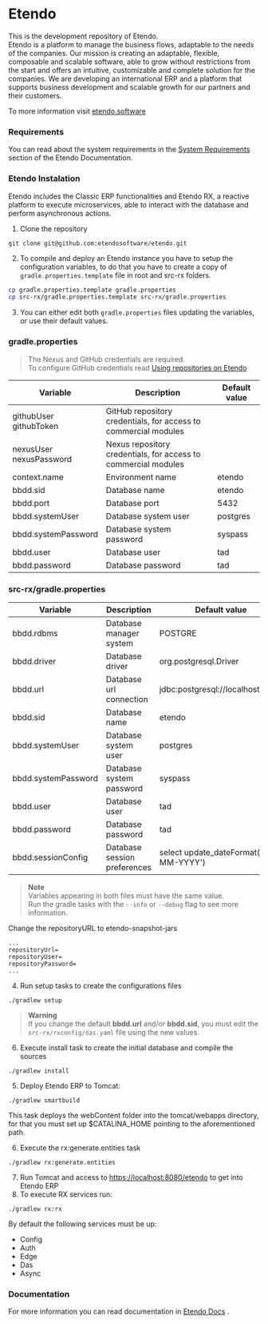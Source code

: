 # Etendo
This is the development repository of Etendo. <br>
Etendo is a platform to manage the business flows, adaptable to the needs of the companies. Our mission is creating an adaptable, flexible, composable and scalable software, able to grow without restrictions from the start and offers an intuitive, customizable and complete solution for the companies.
We are developing an international ERP and a platform that supports business development and scalable growth for our partners and their customers.

To more information visit [etendo.software](https://etendo.software)

### Requirements
You can read about the system requirements in the [System Requirements](https://docs.etendo.software/en/technical-documentation/etendo-environment/requirements-and-tools/requirements) section of the Etendo Documentation.

### Etendo Instalation
Etendo includes the Classic ERP functionalities and Etendo RX, a reactive platform to execute microservices, able to interact with the database and perform asynchronous actions.

1. Clone the repository
```
git clone git@github.com:etendosoftware/etendo.git
```

2. To compile and deploy an Etendo instance you have to setup the configuration variables, to do that you have to create a copy of `gradle.properties.template` file in root and src-rx folders.
```bash
cp gradle.properties.template gradle.properties
cp src-rx/gradle.properties.template src-rx/gradle.properties
```

3. You can either edit both `gradle.properties` files updating the variables, or use their default values.

### gradle.properties

>The Nexus and GitHub credentials are required. <br>
>To configure GitHub credentials read [Using repositories on Etendo](https://docs.etendo.software/en/technical-documentation/etendo-environment/requirements-and-tools/developer-tools/use-of-repositories-in-etendo)

| Variable                     | Description                                                     | Default value |
|------------------------------|-----------------------------------------------------------------|---------------|
| githubUser <br> githubToken  | GitHub repository credentials, for access to commercial modules |               |
| nexusUser <br> nexusPassword | Nexus repository credentials, for access to commercial modules  |               |
| context.name                 | Environment name                                                | etendo        |
| bbdd.sid                     | Database name                                                   | etendo        |
| bbdd.port                    | Database port                                                   | 5432          | 
| bbdd.systemUser              | Database system user                                            | postgres      |
| bbdd.systemPassword          | Database system password                                        | syspass       |
| bbdd.user                    | Database user                                                   | tad           |
| bbdd.password                | Database password                                               | tad           |

### src-rx/gradle.properties

| Variable                     | Description                                                               | Default value                          |
|------------------------------|---------------------------------------------------------------------------|----------------------------------------|
| bbdd.rdbms                   | Database manager system                                                   | POSTGRE                                |
| bbdd.driver                  | Database driver                                                           | org.postgresql.Driver                  |
| bbdd.url                     | Database url connection                                                   | jdbc:postgresql://localhost\:5432      |
| bbdd.sid                     | Database name                                                             | etendo                                 |
| bbdd.systemUser              | Database system user                                                      | postgres                               |
| bbdd.systemPassword          | Database system password                                                  | syspass                                |
| bbdd.user                    | Database user                                                             | tad                                    |
| bbdd.password                | Database password                                                         | tad                                    |
| bbdd.sessionConfig           | Database session preferences                                              | select update_dateFormat('DD-MM-YYYY') |

> **Note** <br>
> Variables appearing in both files must have the same value.  
> Run the gradle tasks with the `--info` or `--debug` flag to see more information.

Change the repositoryURL to etendo-snapshot-jars
```
...
repositoryUrl=
repositoryUser=
repositoryPassword=
...
```

4. Run setup tasks to create the configurations files
```
./gradlew setup
```
> **Warning** <br>
> If you change the default **bbdd.url** and/or **bbdd.sid**, you must edit the `src-rx/rxconfig/das.yaml` file using the new values.

6. Execute install task to create the initial database and compile the sources
```
./gradlew install
```
5. Deploy Etendo ERP to Tomcat:
```
./gradlew smartbuild
```
This task deploys the webContent folder into the tomcat/webapps directory, for that you must set up $CATALINA_HOME pointing to the aforementioned path.

6. Execute the rx:generate.entities task

```
./gradlew rx:generate.entities 
```

7. Run Tomcat and access to [https://localhost:8080/etendo](https://localhost:8080/etendo) to get into Etendo ERP
8. To execute RX services run:
```
./gradlew rx:rx 
```
By default the following services must be up:
- Config
- Auth
- Edge
- Das
- Async


### Documentation
For  more information you can read documentation in [Etendo Docs](https://docs.etendo.software) .

